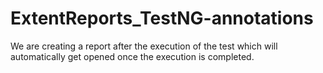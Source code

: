 # ExtentReports_TestNG-annotations
We are creating a report after the execution of the test which will automatically get opened once the execution is completed.
